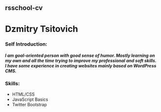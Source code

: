 ## rsschool-cv

# Dzmitry Tsitovich

### Self Introduction:

##### I am goal-oriented person with good sense of humor. Mostly learning on my own and all the time trying to improve my professional and soft skills. I have some experience in creating websites mainly based on WordPress CMS.

### Skills:

- HTML/CSS
- JavaScript Basics
- Twitter Bootstrap
